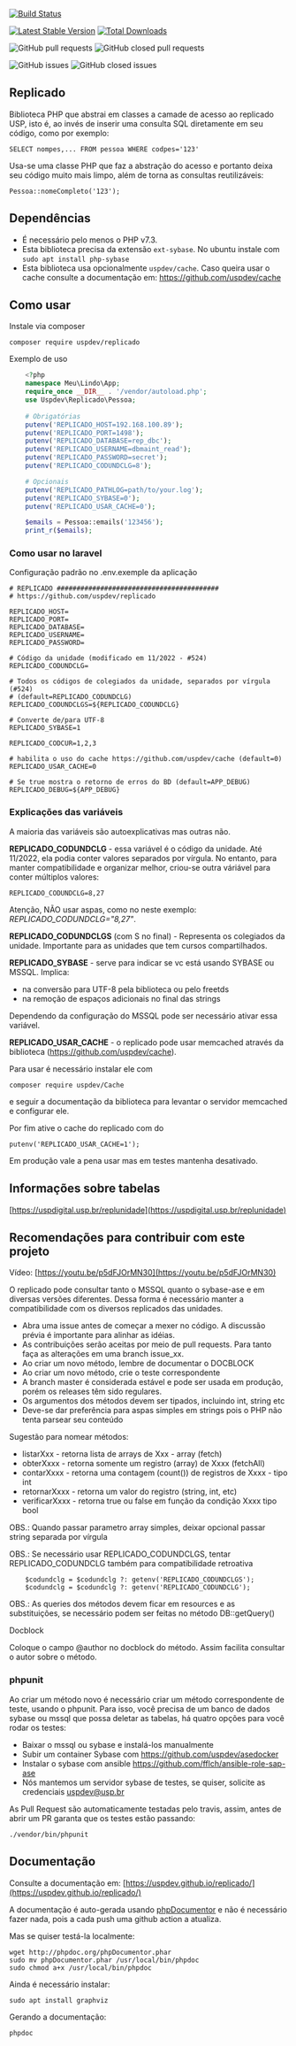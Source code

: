 [![Build Status](https://travis-ci.org/uspdev/replicado.svg?branch=master)](https://travis-ci.org/uspdev/replicado)

[![Latest Stable Version](https://poser.pugx.org/uspdev/replicado/v/stable.svg)](https://packagist.org/packages/uspdev/replicado)
[![Total Downloads](https://poser.pugx.org/uspdev/replicado/downloads.svg)](https://packagist.org/packages/uspdev/replicado)

![GitHub pull requests](https://img.shields.io/github/issues-pr-raw/uspdev/replicado.svg) 
![GitHub closed pull requests](https://img.shields.io/github/issues-pr-closed-raw/uspdev/replicado.svg)

![GitHub issues](https://img.shields.io/github/issues/uspdev/replicado.svg) 
![GitHub closed issues](https://img.shields.io/github/issues-closed/uspdev/replicado.svg)

## Replicado

Biblioteca PHP que abstrai em classes a camade de acesso ao replicado USP, 
isto é, ao invés de inserir uma consulta SQL diretamente em seu código, 
como por exemplo: 

    SELECT nompes,... FROM pessoa WHERE codpes='123'

Usa-se uma classe PHP que faz a abstração do acesso e portanto deixa 
seu código muito mais limpo, além de torna as consultas reutilizáveis:

    Pessoa::nomeCompleto('123');

## Dependências

* É necessário pelo menos o PHP v7.3.
* Esta biblioteca precisa da extensão `ext-sybase`. No ubuntu instale com `sudo apt install php-sybase`
* Esta biblioteca usa opcionalmente `uspdev/cache`. Caso queira usar o cache consulte a documentação em: https://github.com/uspdev/cache

## Como usar

Instale via composer

    composer require uspdev/replicado

Exemplo de uso

```php
    <?php
    namespace Meu\Lindo\App;
    require_once __DIR__ . '/vendor/autoload.php';
    use Uspdev\Replicado\Pessoa;
    
    # Obrigatórias
    putenv('REPLICADO_HOST=192.168.100.89');
    putenv('REPLICADO_PORT=1498');
    putenv('REPLICADO_DATABASE=rep_dbc');
    putenv('REPLICADO_USERNAME=dbmaint_read');
    putenv('REPLICADO_PASSWORD=secret');
    putenv('REPLICADO_CODUNDCLG=8');

    # Opcionais
    putenv('REPLICADO_PATHLOG=path/to/your.log');
    putenv('REPLICADO_SYBASE=0');
    putenv('REPLICADO_USAR_CACHE=0');

    $emails = Pessoa::emails('123456');
    print_r($emails);
```

### Como usar no laravel

Configuração padrão no .env.exemple da aplicação

```
# REPLICADO #########################################
# https://github.com/uspdev/replicado

REPLICADO_HOST=
REPLICADO_PORT=
REPLICADO_DATABASE=
REPLICADO_USERNAME=
REPLICADO_PASSWORD=

# Código da unidade (modificado em 11/2022 - #524)
REPLICADO_CODUNDCLG=

# Todos os códigos de colegiados da unidade, separados por vírgula (#524)
# (default=REPLICADO_CODUNDCLG)
REPLICADO_CODUNDCLGS=${REPLICADO_CODUNDCLG}

# Converte de/para UTF-8
REPLICADO_SYBASE=1

REPLICADO_CODCUR=1,2,3

# habilita o uso do cache https://github.com/uspdev/cache (default=0)
REPLICADO_USAR_CACHE=0

# Se true mostra o retorno de erros do BD (default=APP_DEBUG)
REPLICADO_DEBUG=${APP_DEBUG}
```


### Explicações das variáveis

A maioria das variáveis são autoexplicativas mas outras não.

**REPLICADO_CODUNDCLG** - essa variável é o código da unidade. Até 11/2022, ela podia conter valores separados por vírgula. No entanto, para manter compatibilidade e organizar melhor, criou-se outra váriável para conter múltiplos valores:

    REPLICADO_CODUNDCLG=8,27

Atenção, NÃO usar aspas, como no neste exemplo: *REPLICADO_CODUNDCLG="8,27"*.

**REPLICADO_CODUNDCLGS** (com S no final) - Representa os colegiados da unidade. Importante para as unidades que tem cursos compartilhados.

**REPLICADO_SYBASE** - serve para indicar se vc está usando SYBASE ou MSSQL. Implica:
* na conversão para UTF-8 pela biblioteca ou pelo freetds
* na remoção de espaços adicionais no final das strings

Dependendo da configuração do MSSQL pode ser necessário ativar essa variável.

**REPLICADO_USAR_CACHE** - o replicado pode usar memcached através da biblioteca (https://github.com/uspdev/cache).

Para usar é necessário instalar ele com 

    composer require uspdev/Cache

e seguir a documentação da biblioteca para levantar o servidor memcached e configurar ele. 

Por fim ative o cache do replicado com do

    putenv('REPLICADO_USAR_CACHE=1');

Em produção vale a pena usar mas em testes mantenha desativado.

## Informações sobre tabelas

   [https://uspdigital.usp.br/replunidade](https://uspdigital.usp.br/replunidade)

## Recomendações para contribuir com este projeto

Vídeo:  [https://youtu.be/p5dFJOrMN30](https://youtu.be/p5dFJOrMN30)

O replicado pode consultar tanto o MSSQL quanto o sybase-ase e em diversas versões diferentes. Dessa forma é necessário manter a compatibilidade com os diversos replicados das unidades.

* Abra uma issue antes de começar a mexer no código. A discussão prévia é importante para alinhar as idéias.
* As contribuições serão aceitas por meio de pull requests. Para tanto faça as alterações em uma branch issue_xx.
* Ao criar um novo método, lembre de documentar o DOCBLOCK
* Ao criar um novo método, crie o teste correspondente
* A branch master é considerada estável e pode ser usada em produção, porém os releases têm sido regulares.
* Os argumentos dos métodos devem ser tipados, incluindo int, string etc
* Deve-se dar preferência para aspas simples em strings pois o PHP não tenta parsear seu conteúdo

Sugestão para nomear métodos:

* listarXxx - retorna lista de arrays de Xxx - array (fetch)
* obterXxxx - retorna somente um registro (array) de Xxxx (fetchAll)
* contarXxxx - retorna uma contagem (count()) de registros de Xxxx - tipo int
* retornarXxxx - retorna um valor do registro (string, int, etc)
* verificarXxxx - retorna true ou false em função da condição Xxxx tipo bool

OBS.: Quando passar parametro array simples, deixar opcional passar string separada por vírgula

OBS.: Se necessário usar REPLICADO_CODUNDCLGS, tentar REPLICADO_CODUNDCLG também para compatibilidade retroativa

        $codundclg = $codundclg ?: getenv('REPLICADO_CODUNDCLGS');
        $codundclg = $codundclg ?: getenv('REPLICADO_CODUNDCLG');

OBS.: As queries dos métodos devem ficar em resources e as substituições, se necessário podem ser feitas no método DB::getQuery()



Docblock

Coloque o campo @author no docblock do método. Assim facilita consultar o autor sobre o método.
### phpunit

Ao criar um método novo é necessário criar um método correspondente de teste, usando o phpunit. Para isso, você precisa de um banco de dados sybase ou mssql 
que possa deletar as tabelas, há quatro opções para você rodar os testes:

- Baixar o mssql ou sybase e instalá-los manualmente
- Subir um container Sybase com https://github.com/uspdev/asedocker
- Instalar o sybase com ansible https://github.com/fflch/ansible-role-sap-ase
- Nós mantemos um servidor sybase de testes, se quiser, solicite as credenciais uspdev@usp.br

As Pull Request são automaticamente testadas pelo travis, assim, antes de abrir um
PR garanta que os testes estão passando:

    ./vendor/bin/phpunit

## Documentação

Consulte a documentação em:
[https://uspdev.github.io/replicado/](https://uspdev.github.io/replicado/)

A documentação é auto-gerada usando [phpDocumentor](https://www.phpdoc.org/) e não é necessário
fazer nada, pois a cada push uma github action a atualiza.

Mas se quiser testá-la localmente:

    wget http://phpdoc.org/phpDocumentor.phar
    sudo mv phpDocumentor.phar /usr/local/bin/phpdoc
    sudo chmod a+x /usr/local/bin/phpdoc

Ainda é necessário instalar:

    sudo apt install graphviz

Gerando a documentação:

    phpdoc

